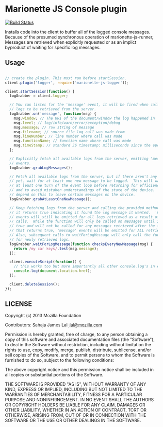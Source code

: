 # Marionette JS Console plugin

[![Build
Status](https://travis-ci.org/mozilla-b2g/marionette-js-logger.png)](https://travis-ci.org/mozilla-b2g/marionette-js-logger)

Installs code into the client to buffer all of the logged console messages.
Because of the presumed synchronous operation of marionette-js-runner, Messages
are retrieved when explicitly requested or as an implict byproduct of waiting
for specific log messages.



## Usage

```js

// create the plugin. This must run before startSession.
client.plugin('logger', require('marionette-js-logger'));

client.startSession(function() {
  logGrabber = client.logger;

  // You can listen for the 'message' event, it will be fired when calls cause
  // logs to be retrieved from the server.
  logGrabber.on('message', function(msg) {
    msg.window; // The URI of the document/window the log happened in
    msg.level; // log/info/warn/error/exception/debug
    msg.message; // raw string of message
    msg.filename; // source file log call was made from
    msg.lineNumber; // line number where call was made
    msg.functionName; // function name where call was made
    msg.timeStamp; // standard JS timestamp; milliseconds since the epoch (UTC) 
  };

  // Explicitly fetch all available logs from the server, emitting 'message'
  // events.
  logGrabber.grabLogMessages();

  // Fetch all available logs from the server, but if there aren't any there
  // yet, wait for at least one new message to be logged.  This will wait for
  // at least one turn of the event loop before returning for efficiency reasons
  // and to avoid mistaken understandings of the state of the device.  Do not
  // depend on this to leave certain messages on the device.
  logGrabber.grabAtLeastOneNewMessage();

  // Keep fetching logs from the server and calling the provided method until
  // it returns true indicating it found the log message it wanted.  'message'
  // events will still be emitted for all logs retrieved as a result of these
  // calls.  While the function will only be called on messages until it returns
  // true and will not be called for any messages retrieved after the first call
  // that returns true, 'message' events will be emitted for ALL retrieved logs.
  // Also, subsequent calls to waitForLogMessage will only call the function
  // for newly retrieved logs.
  logGrabber.waitForLogMessage(function checksEveryNewMessage(msg) {
    return /my car keys/.test(msg.message);
  });

  client.executeScript(function() {
    // this works too but more importantly all other console.log's in content work too
    console.log(document.location.href);
  });

  client.deleteSession();
});
```

## LICENSE

Copyright (c) 2013 Mozilla Foundation

Contributors: Sahaja James Lal jlal@mozilla.com

Permission is hereby granted, free of charge, to any person obtaining a
copy of this software and associated documentation files (the
"Software"), to deal in the Software without restriction, including
without limitation the rights to use, copy, modify, merge, publish,
distribute, sublicense, and/or sell copies of the Software, and to
permit persons to whom the Software is furnished to do so, subject to
the following conditions:

The above copyright notice and this permission notice shall be included
in all copies or substantial portions of the Software.

THE SOFTWARE IS PROVIDED "AS IS", WITHOUT WARRANTY OF ANY KIND, EXPRESS
OR IMPLIED, INCLUDING BUT NOT LIMITED TO THE WARRANTIES OF
MERCHANTABILITY, FITNESS FOR A PARTICULAR PURPOSE AND NONINFRINGEMENT.
IN NO EVENT SHALL THE AUTHORS OR COPYRIGHT HOLDERS BE LIABLE FOR ANY
CLAIM, DAMAGES OR OTHER LIABILITY, WHETHER IN AN ACTION OF CONTRACT,
TORT OR OTHERWISE, ARISING FROM, OUT OF OR IN CONNECTION WITH THE
SOFTWARE OR THE USE OR OTHER DEALINGS IN THE SOFTWARE.
